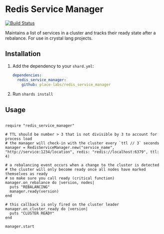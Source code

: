# Redis Service Manager

[![Build Status](https://travis-ci.com/place-labs/redis_service_manager.svg?branch=master)](https://travis-ci.com/github/place-labs/redis_service_manager)

Maintains a list of services in a cluster and tracks their ready state after a rebalance.
For use in crystal lang projects.

## Installation

1. Add the dependency to your `shard.yml`:

   ```yaml
   dependencies:
     redis_service_manager:
       github: place-labs/redis_service_manager
   ```

2. Run `shards install`


## Usage

```crystal

require "redis_service_manager"

# TTL should be number > 3 that is not divisible by 3 to account for process load
# the manager will check-in with the cluster every `ttl // 3` seconds
manager = RedisServiceManager.new("service_name", "http://service:1234/location", redis: "redis://localhost:6379", ttl: 4)

# a rebalancing event occurs when a change to the cluster is detected
# the cluster will only become ready once all nodes have marked themselves as ready
# so make sure you call ready (critical function)
manager.on_rebalance do |version, nodes|
  puts "REBALANCING"
  manager.ready(version)
end

# this callback is only fired on the cluster leader
manager.on_cluster_ready do |version|
  puts "CLUSTER READY"
end

manager.start

```
